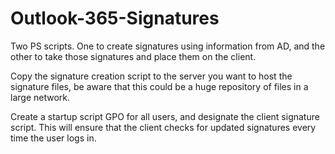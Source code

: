 # Outlook-365-Signatures
Two PS scripts. One to create signatures using information from AD, and the other to take those signatures and place them on the client.

Copy the signature creation script to the server you want to host the signature files, be aware that this could be a huge repository of files in a large network.

Create a startup script GPO for all users, and designate the client signature script. This will ensure that the client checks for updated signatures every time the user logs in.
